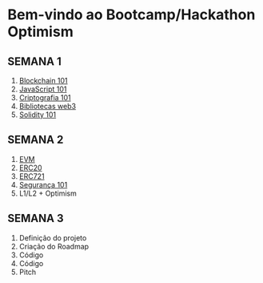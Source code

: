 # Bem-vindo ao Bootcamp/Hackathon Optimism

## SEMANA 1

1. [Blockchain 101](./week1/day1/README.md)
2. [JavaScript 101](./week1/day2/README.md)
3. [Criptografia 101](./week1/day3/README.md)
4. [Bibliotecas web3](./week1/day4/README.md)
5. [Solidity 101](./week1/day5/README.md)

## SEMANA 2

1. [EVM](./week2/day1/README.md)
2. [ERC20](./week2/day2/README.md)
3. [ERC721](./week2/day3/README.md)
4. [Segurança 101](./week2/day4/README.md)
5. L1/L2 + Optimism

## SEMANA 3

1. Definição do projeto
2. Criação do Roadmap
3. Código
4. Código
5. Pitch
